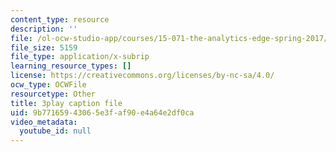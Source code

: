 ```yaml
---
content_type: resource
description: ''
file: /ol-ocw-studio-app/courses/15-071-the-analytics-edge-spring-2017/9b77165943065e3faf90e4a64e2df0ca_8T248H2ax8c.vtt
file_size: 5159
file_type: application/x-subrip
learning_resource_types: []
license: https://creativecommons.org/licenses/by-nc-sa/4.0/
ocw_type: OCWFile
resourcetype: Other
title: 3play caption file
uid: 9b771659-4306-5e3f-af90-e4a64e2df0ca
video_metadata:
  youtube_id: null
---
```

